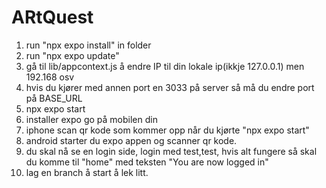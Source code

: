 # ARtQuest
1. run "npx expo install" in folder
2. run "npx expo update"
3. gå til lib/appcontext.js å endre IP til din lokale ip(ikkje 127.0.0.1) men 192.168 osv
4. hvis du kjører med annen port en 3033 på server så må du endre port på BASE_URL
5. npx expo start
6. installer expo go på mobilen din
7.  iphone scan qr kode som kommer opp når du kjørte "npx expo start"
8.  android starter du expo appen og scanner qr kode.
9.  du skal nå se en login side, login med test,test, hvis alt fungere så skal du komme til "home" med teksten  "You are now logged in"
10.	lag en branch å start å lek litt.

